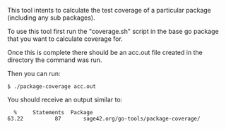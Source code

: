 This tool intents to calculate the test coverage of a particular package (including any sub packages).

To use this tool first run the "coverage.sh" script in the base go package that you want to calculate coverage for.

Once this is complete there should be an acc.out file created in the directory the command was run.

Then you can run:

    $ ./package-coverage acc.out

You should receive an output similar to:

      %		Statements	Package
    63.22		   87		sage42.org/go-tools/package-coverage/
